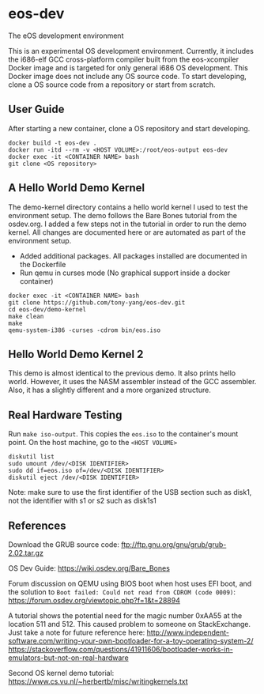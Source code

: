 # eos-dev
The eOS development environment

This is an experimental OS development environment. Currently, it includes the i686-elf GCC cross-platform compiler built from the eos-xcompiler Docker image and is targeted for only general i686 OS development. This Docker image does not include any OS source code. To start developing, clone a OS source code from a repository or start from scratch.

## User Guide
After starting a new container, clone a OS repository and start developing.
```
docker build -t eos-dev .
docker run -itd --rm -v <HOST VOLUME>:/root/eos-output eos-dev
docker exec -it <CONTAINER NAME> bash
git clone <OS repository>
```

## A Hello World Demo Kernel
The demo-kernel directory contains a hello world kernel I used to test the environment setup. The demo follows the Bare Bones tutorial from the osdev.org. I added a few steps not in the tutorial in order to run the demo kernel. All changes are documented here or are automated as part of the environment setup.

- Added additional packages. All packages installed are documented in the Dockerfile
- Run qemu in curses mode (No graphical support inside a docker container)
```
docker exec -it <CONTAINER NAME> bash
git clone https://github.com/tony-yang/eos-dev.git
cd eos-dev/demo-kernel
make clean
make
qemu-system-i386 -curses -cdrom bin/eos.iso
```

## Hello World Demo Kernel 2
This demo is almost identical to the previous demo. It also prints hello world. However, it uses the NASM assembler instead of the GCC assembler. Also, it has a slightly different and a more organized structure.


## Real Hardware Testing
Run `make iso-output`. This copies the `eos.iso` to the container's mount point. On the host machine, go to the `<HOST VOLUME>`
```
diskutil list
sudo umount /dev/<DISK IDENTIFIER>
sudo dd if=eos.iso of=/dev/<DISK IDENTIFIER>
diskutil eject /dev/<DISK IDENTIFIER>
```
Note: make sure to use the first identifier of the USB section such as disk1, not the identifier with s1 or s2 such as disk1s1

## References
Download the GRUB source code: ftp://ftp.gnu.org/gnu/grub/grub-2.02.tar.gz

OS Dev Guide: https://wiki.osdev.org/Bare_Bones

Forum discussion on QEMU using BIOS boot when host uses EFI boot, and the solution to `Boot failed: Could not read from CDROM (code 0009)`: https://forum.osdev.org/viewtopic.php?f=1&t=28894

A tutorial shows the potential need for the magic number 0xAA55 at the location 511 and 512. This caused problem to someone on StackExchange. Just take a note for future reference here: http://www.independent-software.com/writing-your-own-bootloader-for-a-toy-operating-system-2/
https://stackoverflow.com/questions/41911606/bootloader-works-in-emulators-but-not-on-real-hardware

Second OS kernel demo tutorial: https://www.cs.vu.nl/~herbertb/misc/writingkernels.txt
